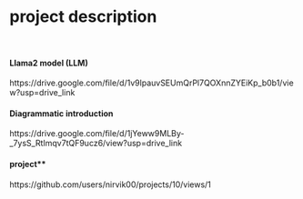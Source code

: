 <h1> project description </h1>

<br>
<h4>Llama2 model (LLM)</h4>
https://drive.google.com/file/d/1v9lpauvSEUmQrPl7QOXnnZYEiKp_b0b1/view?usp=drive_link

<br>
<h4>Diagrammatic introduction</h4>
https://drive.google.com/file/d/1jYeww9MLBy-_7ysS_RtImqv7tQF9ucz6/view?usp=drive_link

<br>
<h4>project**</h4>
https://github.com/users/nirvik00/projects/10/views/1
